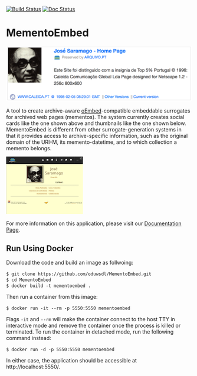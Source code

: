 [![Build Status](https://travis-ci.org/oduwsdl/MementoEmbed.svg?branch=master)](https://travis-ci.org/oduwsdl/MementoEmbed)
[![Doc Status](https://readthedocs.org/projects/mementoembed/badge/?version=latest&style=flat)](https://mementoembed.readthedocs.io/en/latest/)

# MementoEmbed

![Image of a Social Card](docs/source/images/socialcard-example.png?raw=true "Social Card Example for http://arquivo.pt/wayback/19980205082901/http://www.caleida.pt/saramago/")

A tool to create archive-aware [oEmbed](https://oembed.com/)-compatible embeddable surrogates for archived web pages (mementos). The system currently creates social cards like the one shown above and thumbnails like the one shown below. MementoEmbed is different from other surrogate-generation systems in that it provides access to archive-specific information, such as the original domain of the URI-M, its memento-datetime, and to which collection a memento belongs.

![Image of a Social Card](docs/source/images/thumbnail-example.png?raw=true "Thumbnail Example for http://arquivo.pt/wayback/19980205082901/http://www.caleida.pt/saramago/")

For more information on this application, please visit our [Documentation Page](https://mementoembed.readthedocs.io/en/latest/).

## Run Using Docker

Download the code and build an image as follwoing:

```
$ git clone https://github.com/oduwsdl/MementoEmbed.git
$ cd MementoEmbed
$ docker build -t mementoembed .
```

Then run a container from this image:

```
$ docker run -it --rm -p 5550:5550 mementoembed
```

Flags `-it` and `--rm` will make the container connect to the host TTY in interactive mode and remove the container once the process is killed or terminated.
To run the container in detached mode, run the following command instead:

```
$ docker run -d -p 5550:5550 mementoembed
```

In either case, the application should be accessible at http://localhost:5550/.
